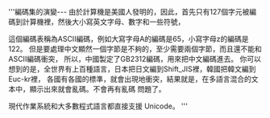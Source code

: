 '''編碼集的演變---
由於計算機是美國人發明的，因此，首先只有127個字元被編碼到計算機裡，然後大小寫英文字母、數字和一些符號，

這個編碼表稱為ASCII編碼，例如大寫字母A的編碼是65，小寫字母z的編碼是122。
但是要處理中文顯然一個字節是不夠的，至少需要兩個字節，而且還不能和ASCII編碼衝突，
所以，中國製定了GB2312編碼，用來把中文編碼進去。
你可以想到的是，全世界有上百種語言，日本把日文編到Shift_JIS裡，韓國把韓文編到Euc-kr裡，
各國有各國的標準，就會出現地衝突，結果就是，在多語言混合的文本中，顯示出來就會亂碼。不會再有亂碼
問題了。


現代作業系統和大多數程式語言都直接支援 Unicode。 '''
